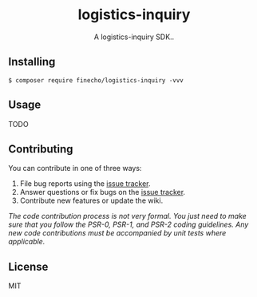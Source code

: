 <h1 align="center"> logistics-inquiry </h1>

<p align="center"> A logistics-inquiry SDK..</p>


## Installing

```shell
$ composer require finecho/logistics-inquiry -vvv
```

## Usage

TODO

## Contributing

You can contribute in one of three ways:

1. File bug reports using the [issue tracker](https://github.com/finecho/logistics-inquiry/issues).
2. Answer questions or fix bugs on the [issue tracker](https://github.com/finecho/logistics-inquiry/issues).
3. Contribute new features or update the wiki.

_The code contribution process is not very formal. You just need to make sure that you follow the PSR-0, PSR-1, and PSR-2 coding guidelines. Any new code contributions must be accompanied by unit tests where applicable._

## License

MIT